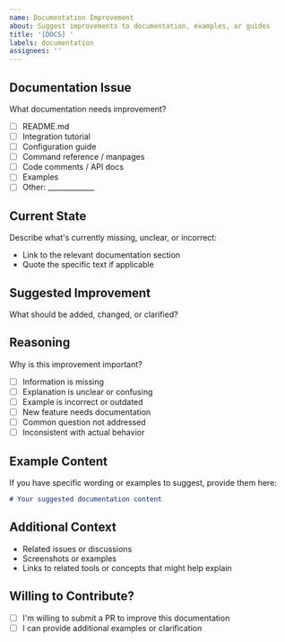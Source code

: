 ```yaml
---
name: Documentation Improvement
about: Suggest improvements to documentation, examples, or guides
title: '[DOCS] '
labels: documentation
assignees: ''
---
```


## Documentation Issue

What documentation needs improvement?
- [ ] README.md
- [ ] Integration tutorial
- [ ] Configuration guide
- [ ] Command reference / manpages
- [ ] Code comments / API docs
- [ ] Examples
- [ ] Other: _____________

## Current State

Describe what's currently missing, unclear, or incorrect:
- Link to the relevant documentation section
- Quote the specific text if applicable

## Suggested Improvement

What should be added, changed, or clarified?

## Reasoning

Why is this improvement important?
- [ ] Information is missing
- [ ] Explanation is unclear or confusing
- [ ] Example is incorrect or outdated
- [ ] New feature needs documentation
- [ ] Common question not addressed
- [ ] Inconsistent with actual behavior

## Example Content

If you have specific wording or examples to suggest, provide them here:

```markdown
# Your suggested documentation content
```

## Additional Context

- Related issues or discussions
- Screenshots or examples
- Links to related tools or concepts that might help explain

## Willing to Contribute?

- [ ] I'm willing to submit a PR to improve this documentation
- [ ] I can provide additional examples or clarification
